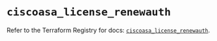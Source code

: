 # `ciscoasa_license_renewauth`

Refer to the Terraform Registry for docs: [`ciscoasa_license_renewauth`](https://registry.terraform.io/providers/ciscodevnet/ciscoasa/1.3.0/docs/resources/license_renewauth).

